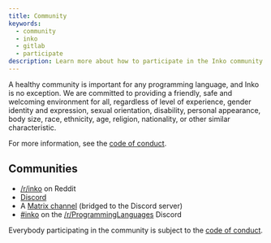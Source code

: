 ```yaml
---
title: Community
keywords:
  - community
  - inko
  - gitlab
  - participate
description: Learn more about how to participate in the Inko community.
---
```


A healthy community is important for any programming language, and Inko is no
exception. We are committed to providing a friendly, safe and welcoming
environment for all, regardless of level of experience, gender identity and
expression, sexual orientation, disability, personal appearance, body size,
race, ethnicity, age, religion, nationality, or other similar characteristic.

For more information, see the [code of conduct](/code-of-conduct).

## Communities

* [/r/inko](https://www.reddit.com/r/inko/) on Reddit
* [Discord](https://discord.gg/seeURxHxCb)
* A [Matrix channel](https://matrix.to/#/#inko-lang:matrix.org) (bridged to the
  Discord server)
* [#inko](https://discord.gg/VkWAmjAg5R) on the
  [/r/ProgrammingLanguages](https://www.reddit.com/r/ProgrammingLanguages/)
  Discord

Everybody participating in the community is subject to the [code of
conduct](/code-of-conduct).
